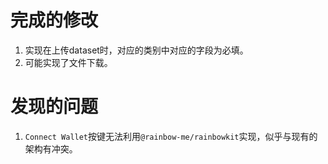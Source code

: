# 完成的修改

1. 实现在上传dataset时，对应的类别中对应的字段为必填。
2. 可能实现了文件下载。

# 发现的问题

1. `Connect Wallet`按键无法利用`@rainbow-me/rainbowkit`实现，似乎与现有的架构有冲突。